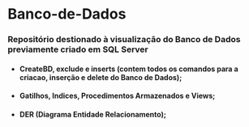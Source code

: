 # Banco-de-Dados
### Repositório destionado à visualização do Banco de Dados previamente criado em SQL Server
  - #### CreateBD, exclude e inserts (contem todos os comandos para a criacao, inserção e delete do Banco de Dados);
  - #### Gatilhos, Indices, Procedimentos Armazenados e Views;
  - #### DER (Diagrama Entidade Relacionamento);
